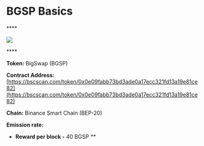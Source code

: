 # BGSP Basics

\*\*\*\*

![](../.gitbook/assets/group-501.png)

\*\*\*\*

**Token:** BigSwap (BGSP)

**Contract Address:** [https://bscscan.com/token/0x0e09fabb73bd3ade0a17ecc321fd13a19e81ce82](https://bscscan.com/token/0x0e09fabb73bd3ade0a17ecc321fd13a19e81ce82)

**Chain:** Binance Smart Chain \(BEP-20\)

**Emission rate:**

* **Reward per block -**  40 BGSP                                                                                                       _\*\*_

